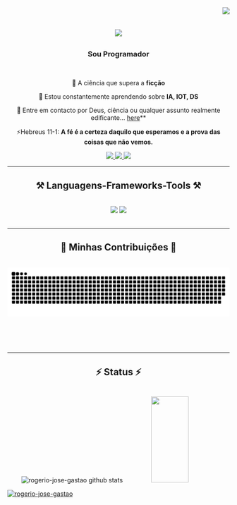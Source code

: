 <img align="right" src="https://visitor-badge.laobi.icu/badge?page_id=rogerio-jose-gastaorogerio-jose-gastao" />

<h1 align="center">
    <img src="https://readme-typing-svg.herokuapp.com/?font=Righteous&size=35&center=true&vCenter=true&width=500&height=70&duration=4000&lines=Olá!+👋;+Sou+Rogério+Gastão!;" />
</h1>

<h3 align="center">Sou Programador</h3>

<br/>

<div align="center">
 
 🔭 A ciência que supera a **ficção**
 
 🌱 Estou constantemente aprendendo sobre **IA, IOT, DS**

💬 Entre em contacto por Deus, ciência ou qualquer assunto realmente edificante... [here](https://github.com/rogerio-jose-gastao/rogerio-jose-gastao/issues)**

⚡Hebreus 11-1: **A fé é a certeza daquilo que esperamos e a prova das coisas que não vemos.**

 </div>
 
<div align="center"> 
  <a href="mailto:eltrondemais@gmail.com">
    <img src="https://img.shields.io/badge/Gmail-333333?style=for-the-badge&logo=gmail&logoColor=red" />
  </a>
  <a href="https://www.linkedin.com/in/eu-programador-630259295/" target="_blank">
    <img src="https://img.shields.io/badge/LinkedIn-0077B5?style=for-the-badge&logo=linkedin&logoColor=white" target="_blank" />
  </a>
  <a href="https://rogerio-jose-gastao.github.io" target="_blank">
     <img src="https://img.shields.io/badge/Portfolio-FF5722?style=for-the-badge&logo=todoist&logoColor=white" target="_blank" /> <!-- sqlite, safari, google-chrome are other good icon options -->
  </a>
</div>

 <hr/>
 
<h2 align="center">⚒️ Languagens-Frameworks-Tools ⚒️</h2>
<br/>
<div align="center">
    <img src="https://skillicons.dev/icons?i=flutter,bootstrap,dart,html,markdown,django,bun,css,vscode,github,figma,matlab,git,r" />
    <img src="https://skillicons.dev/icons?i=nodejs,python,javascript,typescript,docker,firebase,go,c,java,nextjs,kotlin,flask" /><br>
</div>

<br/>
<hr/>

<div align="center">
  <h2>🌟 Minhas Contribuições 🌟</h2>
  <br>
  <img alt="snake eating my contributions" src="https://raw.githubusercontent.com/rogerio-jose-gastao/rogerio-jose-gastao/output/github-contribution-grid-snake.svg" />
  
  <br/><br/><br/>
</div>

<hr/>

<h2 align="center">⚡ Status ⚡</h2>
<br>
<div align="center">  
  <img width="49%" height="195px" src="https://github-readme-stats.vercel.app/api?username=rogerio-jose-gastao&show_icons=true&count_private=true&hide_border=true&title_color=7F00FF&icon_color=7F00FF&text_color=c9d1d9&bg_color=0d1117" alt="rogerio-jose-gastao github stats" /> 
  <img width="41%" height="195px" src="https://github-readme-stats.vercel.app/api/top-langs/?username=rogerio-jose-gastao&layout=compact&hide_border=true&title_color=7F00FF&text_color=7F00FF&bg_color=0d1117" />

<p align="left"> <a href="https://github.com/ryo-ma/github-profile-trophy"><img src="https://github-profile-trophy.vercel.app/?username=rogerio-jose-gastao" alt="rogerio-jose-gastao" /></a> </p>
</div>

<br/><br/>

